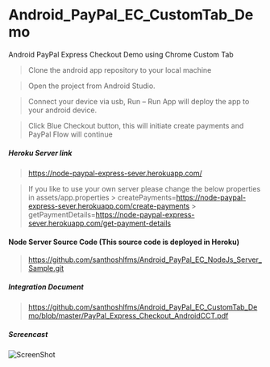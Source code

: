 # Android_PayPal_EC_CustomTab_Demo
Android PayPal Express Checkout Demo using Chrome Custom Tab

>Clone the android app repository to your local machine 

>Open the project from Android Studio.

>Connect your device via usb, Run – Run App will deploy the app to your android device.

>Click Blue Checkout button, this will initiate create payments and PayPal Flow will continue 

##### Heroku Server link 

>https://node-paypal-express-sever.herokuapp.com/

>If you like to use your own server please change the below properties in assets/app.properties
	> createPayments=https://node-paypal-express-sever.herokuapp.com/create-payments
	> getPaymentDetails=https://node-paypal-express-sever.herokuapp.com/get-payment-details


#### Node Server Source Code (This source code is deployed in Heroku) 

>https://github.com/santhoshlfms/Android_PayPal_EC_NodeJs_Server_Sample.git

##### Integration Document 

> https://github.com/santhoshlfms/Android_PayPal_EC_CustomTab_Demo/blob/master/PayPal_Express_Checkout_AndroidCCT.pdf


##### Screencast

![ScreenShot](https://github.com/santhoshlfms/Android_PayPal_EC_CustomTab_Demo/blob/master/screencast.gif)



